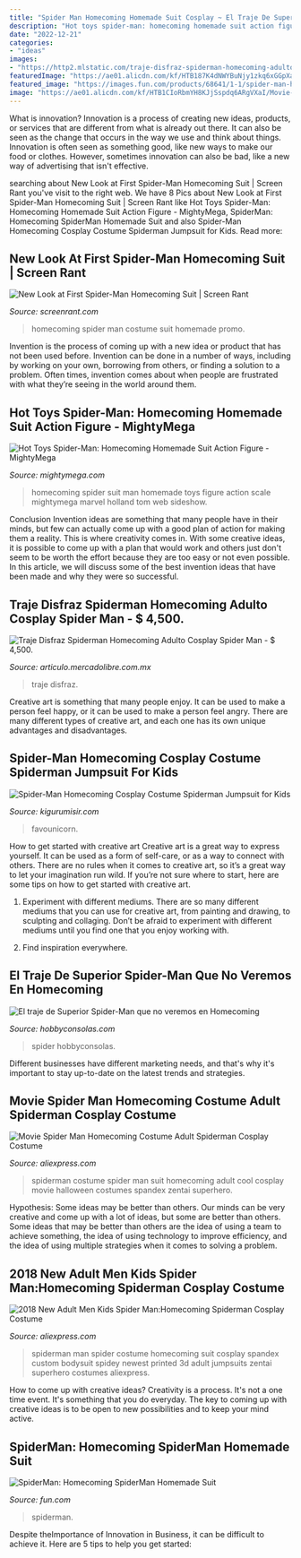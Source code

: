 ```yaml
---
title: "Spider Man Homecoming Homemade Suit Cosplay ~ El Traje De Superior Spider-man Que No Veremos En Homecoming"
description: "Hot toys spider-man: homecoming homemade suit action figure"
date: "2022-12-21"
categories:
- "ideas"
images:
- "https://http2.mlstatic.com/traje-disfraz-spiderman-homecoming-adulto-cosplay-spider-man-D_NQ_NP_823261-MLM25774595607_072017-F.jpg"
featuredImage: "https://ae01.alicdn.com/kf/HTB187K4dNWYBuNjy1zkq6xGGpXaZ/2018-New-Adult-Men-Kids-Spider-Man-Homecoming-Spiderman-Cosplay-Costume-Zentai-Superhero-Bodysuit-Suit-Jumpsuits.jpg"
featured_image: "https://images.fun.com/products/68641/1-1/spider-man-homecoming-spider-man-homemade-suit-sh.jpg"
image: "https://ae01.alicdn.com/kf/HTB1CIoRbmYH8KJjSspdq6ARgVXaI/Movie-Spider-Man-Homecoming-Costume-Adult-Spiderman-Cosplay-Costume-Halloween-Cool-Superhero-Spandex-Zentai-Suit-Aubalee.jpg"
---
```



What is innovation?
Innovation is a process of creating new ideas, products, or services that are different from what is already out there. It can also be seen as the change that occurs in the way we use and think about things. Innovation is often seen as something good, like new ways to make our food or clothes. However, sometimes innovation can also be bad, like a new way of advertising that isn't effective.

	

		
searching about New Look at First Spider-Man Homecoming Suit | Screen Rant you've visit to the right web. We have 8 Pics about New Look at First Spider-Man Homecoming Suit | Screen Rant like Hot Toys Spider-Man: Homecoming Homemade Suit Action Figure - MightyMega, SpiderMan: Homecoming SpiderMan Homemade Suit and also Spider-Man Homecoming Cosplay Costume Spiderman Jumpsuit for Kids. Read more:
		
    
## New Look At First Spider-Man Homecoming Suit | Screen Rant

<img loading=lazy src="http://screenrant.com/wp-content/uploads/2017/04/Spider-Man-Homecoming-Costume-1.jpg" onerror="this.onerror=null;this.src='https://tse1.mm.bing.net/th?id=OIP.NPGh2s8zQ52xmOLOGvwPcwHaDt&amp;pid=15.1';" alt="New Look at First Spider-Man Homecoming Suit | Screen Rant">

_Source: screenrant.com_

>homecoming spider man costume suit homemade promo. 

	

Invention is the process of coming up with a new idea or product that has not been used before. Invention can be done in a number of ways, including by working on your own, borrowing from others, or finding a solution to a problem. Often times, invention comes about when people are frustrated with what they’re seeing in the world around them.

    
## Hot Toys Spider-Man: Homecoming Homemade Suit Action Figure - MightyMega

<img loading=lazy src="https://mightymega.com/wp-content/uploads/2017/03/spider-man_homecoming_homemade_suit_sixth_scale_action_figure_hot_toys_3-620x909.jpg" onerror="this.onerror=null;this.src='https://tse4.mm.bing.net/th?id=OIP.fpY6QAWrbcmv5mdYt8n0uQHaK2&amp;pid=15.1';" alt="Hot Toys Spider-Man: Homecoming Homemade Suit Action Figure - MightyMega">

_Source: mightymega.com_

>homecoming spider suit man homemade toys figure action scale mightymega marvel holland tom web sideshow. 

	

Conclusion
Invention ideas are something that many people have in their minds, but few can actually come up with a good plan of action for making them a reality. This is where creativity comes in. With some creative ideas, it is possible to come up with a plan that would work and others just don't seem to be worth the effort because they are too easy or not even possible. In this article, we will discuss some of the best invention ideas that have been made and why they were so successful.

    
## Traje Disfraz Spiderman Homecoming Adulto Cosplay Spider Man - $ 4,500.

<img loading=lazy src="https://http2.mlstatic.com/traje-disfraz-spiderman-homecoming-adulto-cosplay-spider-man-D_NQ_NP_823261-MLM25774595607_072017-F.jpg" onerror="this.onerror=null;this.src='https://tse3.mm.bing.net/th?id=OIP.O5NVWD_Ti7Ha-2TwZSgH3QHaIH&amp;pid=15.1';" alt="Traje Disfraz Spiderman Homecoming Adulto Cosplay Spider Man - $ 4,500.">

_Source: articulo.mercadolibre.com.mx_

>traje disfraz. 

	

Creative art is something that many people enjoy. It can be used to make a person feel happy, or it can be used to make a person feel angry. There are many different types of creative art, and each one has its own unique advantages and disadvantages.

    
## Spider-Man Homecoming Cosplay Costume Spiderman Jumpsuit For Kids

<img loading=lazy src="https://www.kigurumisir.com/image/cache/catalog/cos/KSC20092605/IMG_0373-880x880.jpg" onerror="this.onerror=null;this.src='https://tse2.mm.bing.net/th?id=OIP.j4IAX-F14sr2M5gYdnWungHaHa&amp;pid=15.1';" alt="Spider-Man Homecoming Cosplay Costume Spiderman Jumpsuit for Kids">

_Source: kigurumisir.com_

>favounicorn. 

	

How to get started with creative art
Creative art is a great way to express yourself. It can be used as a form of self-care, or as a way to connect with others. There are no rules when it comes to creative art, so it’s a great way to let your imagination run wild. If you’re not sure where to start, here are some tips on how to get started with creative art.
1. Experiment with different mediums. There are so many different mediums that you can use for creative art, from painting and drawing, to sculpting and collaging. Don’t be afraid to experiment with different mediums until you find one that you enjoy working with.

2. Find inspiration everywhere.

    
## El Traje De Superior Spider-Man Que No Veremos En Homecoming

<img loading=lazy src="https://cdn.hobbyconsolas.com/sites/navi.axelspringer.es/public/media/image/2017/07/diseno-conceptual-spider-man-homecoming.jpg" onerror="this.onerror=null;this.src='https://tse4.mm.bing.net/th?id=OIP.SJfUWODRtBS-lumef-IPRwHaEK&amp;pid=15.1';" alt="El traje de Superior Spider-Man que no veremos en Homecoming">

_Source: hobbyconsolas.com_

>spider hobbyconsolas. 

	

Different businesses have different marketing needs, and that's why it's important to stay up-to-date on the latest trends and strategies.

    
## Movie Spider Man Homecoming Costume Adult Spiderman Cosplay Costume

<img loading=lazy src="https://ae01.alicdn.com/kf/HTB1CIoRbmYH8KJjSspdq6ARgVXaI/Movie-Spider-Man-Homecoming-Costume-Adult-Spiderman-Cosplay-Costume-Halloween-Cool-Superhero-Spandex-Zentai-Suit-Aubalee.jpg" onerror="this.onerror=null;this.src='https://tse3.mm.bing.net/th?id=OIP.VXP6sSMlSBVxY6pf6_wUNwHaHa&amp;pid=15.1';" alt="Movie Spider Man Homecoming Costume Adult Spiderman Cosplay Costume">

_Source: aliexpress.com_

>spiderman costume spider man suit homecoming adult cool cosplay movie halloween costumes spandex zentai superhero. 

	

Hypothesis: Some ideas may be better than others.
Our minds can be very creative and come up with a lot of ideas, but some are better than others. Some ideas that may be better than others are the idea of using a team to achieve something, the idea of using technology to improve efficiency, and the idea of using multiple strategies when it comes to solving a problem.

    
## 2018 New Adult Men Kids Spider Man:Homecoming Spiderman Cosplay Costume

<img loading=lazy src="https://ae01.alicdn.com/kf/HTB187K4dNWYBuNjy1zkq6xGGpXaZ/2018-New-Adult-Men-Kids-Spider-Man-Homecoming-Spiderman-Cosplay-Costume-Zentai-Superhero-Bodysuit-Suit-Jumpsuits.jpg" onerror="this.onerror=null;this.src='https://tse3.mm.bing.net/th?id=OIP.B9fAi1Rpse9ZsvoIV-MIAwHaHa&amp;pid=15.1';" alt="2018 New Adult Men Kids Spider Man:Homecoming Spiderman Cosplay Costume">

_Source: aliexpress.com_

>spiderman man spider costume homecoming suit cosplay spandex custom bodysuit spidey newest printed 3d adult jumpsuits zentai superhero costumes aliexpress. 

	

How to come up with creative ideas?
Creativity is a process. It's not a one time event. It's something that you do everyday. The key to coming up with creative ideas is to be open to new possibilities and to keep your mind active.

    
## SpiderMan: Homecoming SpiderMan Homemade Suit

<img loading=lazy src="https://images.fun.com/products/68641/1-1/spider-man-homecoming-spider-man-homemade-suit-sh.jpg" onerror="this.onerror=null;this.src='https://tse4.mm.bing.net/th?id=OIP.CjuY-C_RQPLFsE4crhDO6wHaKl&amp;pid=15.1';" alt="SpiderMan: Homecoming SpiderMan Homemade Suit">

_Source: fun.com_

>spiderman. 

	

Despite theImportance of Innovation in Business, it can be difficult to achieve it. Here are 5 tips to help you get started: 

